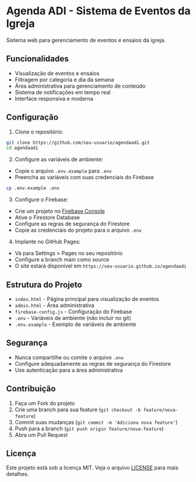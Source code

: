 # Agenda ADI - Sistema de Eventos da Igreja

Sistema web para gerenciamento de eventos e ensaios da igreja.

## Funcionalidades

- Visualização de eventos e ensaios
- Filtragem por categoria e dia da semana
- Área administrativa para gerenciamento de conteúdo
- Sistema de notificações em tempo real
- Interface responsiva e moderna

## Configuração

1. Clone o repositório:
```bash
git clone https://github.com/seu-usuario/agendaadi.git
cd agendaadi
```

2. Configure as variáveis de ambiente:
- Copie o arquivo `.env.example` para `.env`
- Preencha as variáveis com suas credenciais do Firebase

```bash
cp .env.example .env
```

3. Configure o Firebase:
- Crie um projeto no [Firebase Console](https://console.firebase.google.com)
- Ative o Firestore Database
- Configure as regras de segurança do Firestore
- Copie as credenciais do projeto para o arquivo `.env`

4. Implante no GitHub Pages:
- Vá para Settings > Pages no seu repositório
- Configure a branch main como source
- O site estará disponível em `https://seu-usuario.github.io/agendaadi`

## Estrutura do Projeto

- `index.html` - Página principal para visualização de eventos
- `admin.html` - Área administrativa
- `firebase-config.js` - Configuração do Firebase
- `.env` - Variáveis de ambiente (não incluir no git)
- `.env.example` - Exemplo de variáveis de ambiente

## Segurança

- Nunca compartilhe ou comite o arquivo `.env`
- Configure adequadamente as regras de segurança do Firestore
- Use autenticação para a área administrativa

## Contribuição

1. Faça um Fork do projeto
2. Crie uma branch para sua feature (`git checkout -b feature/nova-feature`)
3. Commit suas mudanças (`git commit -m 'Adiciona nova feature'`)
4. Push para a branch (`git push origin feature/nova-feature`)
5. Abra um Pull Request

## Licença

Este projeto está sob a licença MIT. Veja o arquivo [LICENSE](LICENSE) para mais detalhes. 